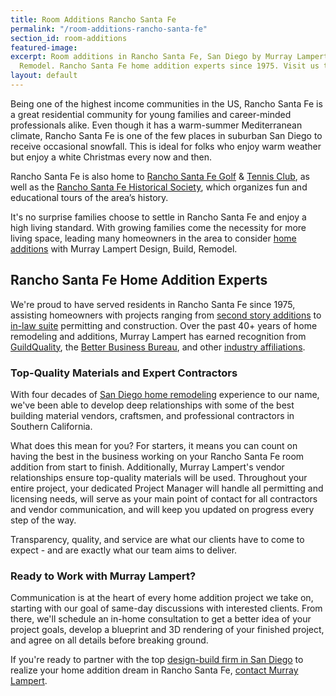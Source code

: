 ```yaml
---
title: Room Additions Rancho Santa Fe
permalink: "/room-additions-rancho-santa-fe"
section_id: room-additions
featured-image:
excerpt: Room additions in Rancho Santa Fe, San Diego by Murray Lampert Design, Build,
  Remodel. Rancho Santa Fe home addition experts since 1975. Visit us today!
layout: default
---
```


Being one of the highest income communities in the US, Rancho Santa Fe is a great residential community for young families and career-minded professionals alike. Even though it has a warm-summer Mediterranean climate, Rancho Santa Fe is one of the few places in suburban San Diego to receive occasional snowfall. This is ideal for folks who enjoy warm weather but enjoy a white Christmas every now and then.

Rancho Santa Fe is also home to [Rancho Santa Fe Golf](http://www.rsfgolfclub.com/Club/Scripts/Home/home.asp) & [Tennis Club](http://www.rsftennis.club/), as well as the [Rancho Santa Fe Historical Society](http://www.ranchosantafehistoricalsociety.org/), which organizes fun and educational tours of the area’s history.

It's no surprise families choose to settle in Rancho Santa Fe and enjoy a high living standard. With growing families come the necessity for more living space, leading many homeowners in the area to consider [home additions](/san-diego-room-additions) with Murray Lampert Design, Build, Remodel.

## Rancho Santa Fe Home Addition Experts

We're proud to have served residents in Rancho Santa Fe since 1975, assisting homeowners with projects ranging from [second story additions](/san-diego-second-story-addition) to [in-law suite](/san-diego-in-law-suites) permitting and construction. Over the past 40+ years of home remodeling and additions, Murray Lampert has earned recognition from [GuildQuality](/murray-lampert-recognized-among-north-americas-best), the [Better Business Bureau](/another-better-business-bureau-torch-award), and other [industry affiliations](/affiliation).

### Top-Quality Materials and Expert Contractors

With four decades of [San Diego home remodeling](/san-diego-home-remodel-services) experience to our name, we've been able to develop deep relationships with some of the best building material vendors, craftsmen, and professional contractors in Southern California.

What does this mean for you? For starters, it means you can count on having the best in the business working on your Rancho Santa Fe room addition from start to finish. Additionally, Murray Lampert's vendor relationships ensure top-quality materials will be used. Throughout your entire project, your dedicated Project Manager will handle all permitting and licensing needs, will serve as your main point of contact for all contractors and vendor communication, and will keep you updated on progress every step of the way.

Transparency, quality, and service are what our clients have to come to expect - and are exactly what our team aims to deliver.

### Ready to Work with Murray Lampert?

Communication is at the heart of every home addition project we take on, starting with our goal of same-day discussions with interested clients. From there, we'll schedule an in-home consultation to get a better idea of your project goals, develop a blueprint and 3D rendering of your finished project, and agree on all details before breaking ground.

If you're ready to partner with the top [design-build firm in San Diego](/san-diego-design-build-contractors) to realize your home addition dream in Rancho Santa Fe, [contact Murray Lampert](#quick-contact).
